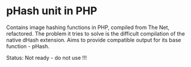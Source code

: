 # pHash unit in PHP
Contains image hashing functions in PHP, compiled from The Net, refactored.
The problem it tries to solve is the difficult compilation of the native dHash extension.
Aims to provide compatible output for its base function - pHash.


Status: Not ready - do not use !!!
